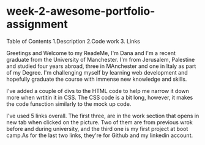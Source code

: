 # week-2-awesome-portfolio-assignment

Table of Contents
1.Description
2.Code work
3. Links


Greetings and Welcome to my ReadeMe, I'm Dana and I'm a recent graduate from the University of Manchester. I'm from Jerusalem, Palestine and studied four years abroad, three in MAnchester and one in Italy as part of my Degree. 
I'm challenging myself by learning web development and hopefully graduate the course with immense new knowledge and skills.


I've added a couple of divs to the HTML code to help me narrow it down more when wrtitin it in CSS. The CSS code is a bit long, however, it makes the code funsction similarly to the mock up code. 


I've used 5 links overall. The first three, are in the work section that opens in new tab when clicked on the picture. Two of them are from previous wrok before and during university, and the third one is my first project at boot camp.As for the last two links, they're for Github and my linkedin account.
